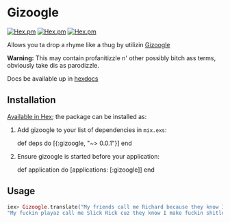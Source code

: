# Gizoogle

[![Hex.pm](https://img.shields.io/hexpm/l/gizoogle.svg)](https://hex.pm/packages/gizoogle)
[![Hex.pm](https://img.shields.io/hexpm/v/gizoogle.svg)](https://hex.pm/packages/gizoogle)
[![Hex.pm](https://img.shields.io/hexpm/dt/gizoogle.svg)](https://hex.pm/packages/gizoogle)

Allows you ta drop a rhyme like a thug by utilizin [Gizoogle](http://www.gizoogle.net/textilizer.php)

**Warning:** This may contain profanitizzle n' other possibly bitch ass terms, obviously take dis as parodizzle.

Docs be available up in [hexdocs](https://hexdocs.pm/gizoogle/readme.html)

## Installation

[Available in Hex](https://hex.pm/packages/gizoogle); the package can be installed as:

  1. Add gizoogle to your list of dependencies in `mix.exs`:

        def deps do
          [{:gizoogle, "~> 0.0.1"}]
        end

  2. Ensure gizoogle is started before your application:

        def application do
          [applications: [:gizoogle]]
        end

## Usage

```elixir
iex> Gizoogle.translate("My friends call me Richard because they know I make lots of money")
"My fuckin playaz call me Slick Rick cuz they know I make fuckin shitloadz of scrilla"
```

